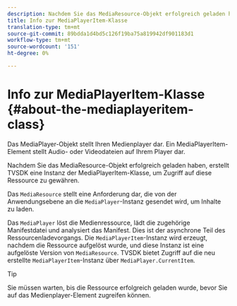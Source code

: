 ```yaml
---
description: Nachdem Sie das MediaResource-Objekt erfolgreich geladen haben, erstellt TVSDK eine Instanz der MediaPlayerItem-Klasse, um Zugriff auf diese Ressource zu gewähren.
title: Info zur MediaPlayerItem-Klasse
translation-type: tm+mt
source-git-commit: 89bdda1d4bd5c126f19ba75a819942df901183d1
workflow-type: tm+mt
source-wordcount: '151'
ht-degree: 0%

---
```



# Info zur MediaPlayerItem-Klasse {#about-the-mediaplayeritem-class}

Das MediaPlayer-Objekt stellt Ihren Medienplayer dar. Ein MediaPlayerItem-Element stellt Audio- oder Videodateien auf Ihrem Player dar.

Nachdem Sie das MediaResource-Objekt erfolgreich geladen haben, erstellt TVSDK eine Instanz der MediaPlayerItem-Klasse, um Zugriff auf diese Ressource zu gewähren.

Das `MediaResource` stellt eine Anforderung dar, die von der Anwendungsebene an die `MediaPlayer`-Instanz gesendet wird, um Inhalte zu laden.

Das `MediaPlayer` löst die Medienressource, lädt die zugehörige Manifestdatei und analysiert das Manifest. Dies ist der asynchrone Teil des Ressourcenladevorgangs. Die `MediaPlayerItem`-Instanz wird erzeugt, nachdem die Ressource aufgelöst wurde, und diese Instanz ist eine aufgelöste Version von `MediaResource`. TVSDK bietet Zugriff auf die neu erstellte `MediaPlayerItem`-Instanz über `MediaPlayer.CurrentItem`.

>[!TIP]
>
>Sie müssen warten, bis die Ressource erfolgreich geladen wurde, bevor Sie auf das Medienplayer-Element zugreifen können.